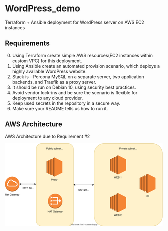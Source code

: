 # WordPress_demo
Terraform + Ansible deployment for WordPress server on AWS EC2 instances

## Requirements
0) Using Terraform create simple AWS resources(EC2 instances within custom VPC) for this deployment.
1) Using Ansible create an automated provision scenario, which deploys a highly available WordPress website.
2) Stack is - Percona MySQL on a separate server, two application backends, and Traefik as a proxy server.
3) It should be run on Debian 10, using security best practices.
4) Avoid vendor lock-ins and be sure the scenario is flexible for deployment to any cloud provider.
5) Keep used secrets in the repository in a secure way.
6) Make sure your README tells us how to run it.

## AWS Architecture
AWS Architecture due to Requirement #2

![AWS Architecture](docs/WordPress_demo.drawio.svg)